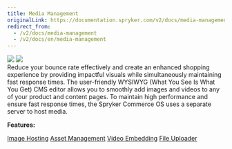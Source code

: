 ```yaml
---
title: Media Management
originalLink: https://documentation.spryker.com/v2/docs/media-management
redirect_from:
  - /v2/docs/media-management
  - /v2/docs/en/media-management
---
```


<div class='feature-text'>
    <div class='feature-images'>
    <img class="light-mode" src="https://spryker.s3.eu-central-1.amazonaws.com/docs/Document+360/Capabilities+icons/light/Media+Management.svg"/>
    <img class="dark-mode" src="https://spryker.s3.eu-central-1.amazonaws.com/docs/Document+360/Capabilities+icons/dark/Media+Management.svg"/>
    </div>
    <div class="feature-text-wrap">
Reduce your bounce rate effectively and create an enhanced shopping experience by providing impactful visuals while simultaneously maintaining fast response times. The user-friendly WYSIWYG (What You See Is What You Get) CMS editor allows you to smoothly add images and videos to any of your product and content pages. To maintain high performance and ensure fast response times, the Spryker Commerce OS uses a separate server to host media.
</div>
</div>

**Features:**
<div>
<a class="feature-link" href="https://documentation.spryker.com/v2/docs/image-hosting">Image Hosting</a>
<a class="feature-link" href="https://documentation.spryker.com/v2/docs/
asset-management">Asset Management</a>
<a class="feature-link" href="https://documentation.spryker.com/v2/docs/video-embedding">Video Embedding</a>
<a class="feature-link" href="https://documentation.spryker.com/v2/docs/file-uploader">File Uploader</a>
</div>
